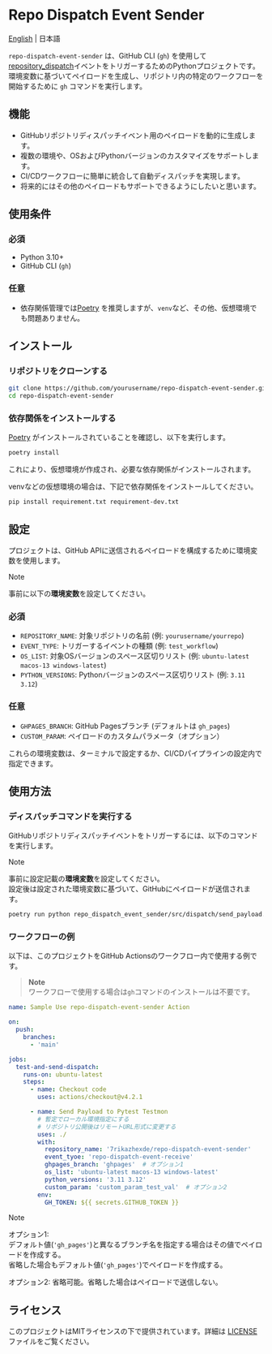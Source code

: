 
# Repo Dispatch Event Sender

[English](README.md) | 日本語

`repo-dispatch-event-sender` は、GitHub CLI (`gh`) を使用して[repository_dispatch](https://docs.github.com/ja/actions/writing-workflows/choosing-when-your-workflow-runs/events-that-trigger-workflows#repository_dispatch)イベントをトリガーするためのPythonプロジェクトです。環境変数に基づいてペイロードを生成し、リポジトリ内の特定のワークフローを開始するために `gh` コマンドを実行します。

## 機能

- GitHubリポジトリディスパッチイベント用のペイロードを動的に生成します。
- 複数の環境や、OSおよびPythonバージョンのカスタマイズをサポートします。
- CI/CDワークフローに簡単に統合して自動ディスパッチを実現します。
- 将来的にはその他のペイロードもサポートできるようにしたいと思います。

## 使用条件

### 必須

- Python 3.10+
- GitHub CLI (`gh`)

### 任意

- 依存関係管理では[Poetry](https://python-poetry.org/) を推奨しますが、`venv`など、その他、仮想環境でも問題ありません。

## インストール

### リポジトリをクローンする

```bash
git clone https://github.com/yourusername/repo-dispatch-event-sender.git
cd repo-dispatch-event-sender
```

### 依存関係をインストールする

[Poetry](https://python-poetry.org/) がインストールされていることを確認し、以下を実行します。

```bash
poetry install
```

これにより、仮想環境が作成され、必要な依存関係がインストールされます。

venvなどの仮想環境の場合は、下記で依存関係をインストールしてください。

```bash
pip install requirement.txt requirement-dev.txt
```

## 設定

プロジェクトは、GitHub APIに送信されるペイロードを構成するために環境変数を使用します。

> [!NOTE]
> 事前に以下の**環境変数**を設定してください。

### 必須

- `REPOSITORY_NAME`: 対象リポジトリの名前 (例: `yourusername/yourrepo`)
- `EVENT_TYPE`: トリガーするイベントの種類 (例: `test_workflow`)
- `OS_LIST`: 対象OSバージョンのスペース区切りリスト (例: `ubuntu-latest macos-13 windows-latest`)
- `PYTHON_VERSIONS`: Pythonバージョンのスペース区切りリスト (例: `3.11 3.12`)

### 任意

- `GHPAGES_BRANCH`: GitHub Pagesブランチ (デフォルトは `gh_pages`)
- `CUSTOM_PARAM`: ペイロードのカスタムパラメータ（オプション）

これらの環境変数は、ターミナルで設定するか、CI/CDパイプラインの設定内で指定できます。

## 使用方法

### ディスパッチコマンドを実行する

GitHubリポジトリディスパッチイベントをトリガーするには、以下のコマンドを実行します。

> [!NOTE]
> 事前に設定記載の**環境変数**を設定してください。  
> 設定後は設定された環境変数に基づいて、GitHubにペイロードが送信されます。

```bash
poetry run python repo_dispatch_event_sender/src/dispatch/send_payload.py
```

### ワークフローの例

以下は、このプロジェクトをGitHub Actionsのワークフロー内で使用する例です。

> **Note**  
> ワークフローで使用する場合は`gh`コマンドのインストールは不要です。

```yaml
name: Sample Use repo-dispatch-event-sender Action

on:
  push:
    branches:
      - 'main'

jobs:
  test-and-send-dispatch:
    runs-on: ubuntu-latest
    steps:
      - name: Checkout code
        uses: actions/checkout@v4.2.1

      - name: Send Payload to Pytest Testmon
        # 暫定でローカル環境指定にする
        # リポジトリ公開後はリモートURL形式に変更する
        uses: ./
        with:
          repository_name: '7rikazhexde/repo-dispatch-event-sender'
          event_tyoe: 'repo-dispatch-event-receive'
          ghpages_branch: 'ghpages'  # オプション1
          os_list: 'ubuntu-latest macos-13 windows-latest'
          python_versions: '3.11 3.12'
          custom_param: 'custom_param_test_val'  # オプション2
        env:
          GH_TOKEN: ${{ secrets.GITHUB_TOKEN }}
```

> [!NOTE]
> オプション1:  
> デフォルト値(`'gh_pages'`)と異なるブランチ名を指定する場合はその値でペイロードを作成する。  
> 省略した場合もデフォルト値(`'gh_pages'`)でペイロードを作成する。  
>
> オプション2:
> 省略可能。省略した場合はペイロードで送信しない。

## ライセンス

このプロジェクトはMITライセンスの下で提供されています。詳細は [LICENSE](LICENSE) ファイルをご覧ください。
